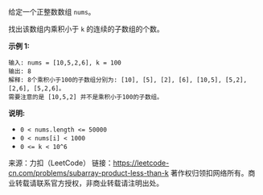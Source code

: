 给定一个正整数数组 ```nums```。

找出该数组内乘积小于 ```k``` 的连续的子数组的个数。

**示例 1:**
```
输入: nums = [10,5,2,6], k = 100
输出: 8
解释: 8个乘积小于100的子数组分别为: [10], [5], [2], [6], [10,5], [5,2], [2,6], [5,2,6]。
需要注意的是 [10,5,2] 并不是乘积小于100的子数组。
```
**说明:**

* ```0 < nums.length <= 50000```
* ```0 < nums[i] < 1000```
* ```0 <= k < 10^6```

来源：力扣（LeetCode）
链接：https://leetcode-cn.com/problems/subarray-product-less-than-k
著作权归领扣网络所有。商业转载请联系官方授权，非商业转载请注明出处。
